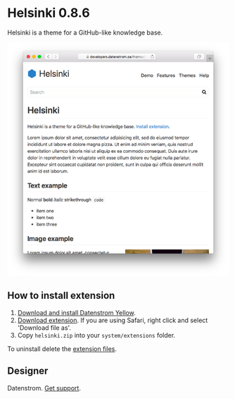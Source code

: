 Helsinki 0.8.6
==============
Helsinki is a theme for a GitHub-like knowledge base.

<p align="center"><img src="helsinki-screenshot.png?raw=true" alt="Screenshot"></p>

## How to install extension

1. [Download and install Datenstrom Yellow](https://github.com/datenstrom/yellow/).
2. [Download extension](https://github.com/datenstrom/yellow-extensions/raw/master/zip/helsinki.zip). If you are using Safari, right click and select 'Download file as'.
3. Copy `helsinki.zip` into your `system/extensions` folder.

To uninstall delete the [extension files](extension.ini).

## Designer

Datenstrom. [Get support](https://extensions.datenstrom.se/help/).

